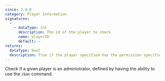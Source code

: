 ```yaml
---
since: 2.4.0
category: Player Information
signatures:
  -
    - dataType: int
      description: The id of the player to check
      name: playerID
      default: ~
returns:
  dataType: bool
  description: True if the player specified has the permission specified
---
```


Check if a given player is an administrator, defined by having the ability to use the `/ban` command.
